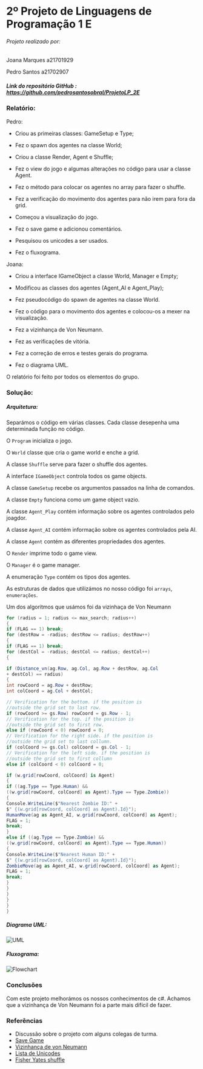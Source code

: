 # 2º Projeto de Linguagens de Programação 1 E

###### Projeto realizado por:
Joana Marques a21701929 <p>
Pedro Santos a21702907

##### Link do repositório GitHub : https://github.com/pedrosantosobral/ProjetoLP_2E

### Relatório:
Pedro: <p>
- Criou as primeiras classes: GameSetup e Type; <p>
- Fez o spawn dos agentes na classe World; <p>
- Criou a classe Render, Agent e Shuffle; <p>
- Fez o view do jogo e algumas alterações no código para usar a classe Agent. <p>
- Fez o método para colocar os agentes no array para fazer o shuffle. <p>
- Fez a verificação do movimento dos agentes para não irem para fora da grid. <p>
- Começou a visualização do jogo. <p>
- Fez o save game e adicionou comentários. <p>
- Pesquisou os unicodes a ser usados. <p>
- Fez o fluxograma. <p>

Joana: <p>
- Criou a interface IGameObject a classe World, Manager e Empty; <p>
- Modificou as classes dos agentes (Agent_AI e Agent_Play); <p>
- Fez pseudocódigo do spawn de agentes na classe World. <p>
- Fez o código para o movimento dos agentes e colocou-os a mexer na visualização. <p>
- Fez a vizinhança de Von Neumann. <p>
- Fez as verificações de vitória. <p>
- Fez a correção de erros e testes gerais do programa. <p>
- Fez o diagrama UML. <p>

O relatório foi feito por todos os elementos do grupo.

### Solução:
##### Arquitetura:
Separámos o código em várias classes.
Cada classe desepenha uma determinada função no código. <p>
O `Program` inicializa o jogo. <p>
O `World` classe que cria o game world e enche a grid. <p>
A classe `Shuffle`  serve para fazer o shuffle dos agentes. <p>
A interface `IGameObject` controla todos os game objects. <p>
A classe `GameSetup` recebe os argumentos passados na linha de comandos. <p>
A classe `Empty` funciona como um game object vazio. <p>
A classe `Agent_Play` contém informação sobre os agentes controlados pelo joagdor. <p>
A classe `Agent_AI` contém informação sobre os agentes controlados pela AI. <p>
A classe `Agent` contém as diferentes propriedades dos agentes. <p>
O `Render` imprime todo o game view. <p>
O `Manager` é o game manager. <p>
A enumeração `Type` contém os tipos dos agentes. <p>

As estruturas de dados que utilizámos no nosso código foi `arrays`, `enumerações`. <p>

Um dos algoritmos que usámos foi da vizinhaça de Von Neumann

```cs
for (radius = 1; radius <= max_search; radius++)
{
if (FLAG == 1) break;
for (destRow = -radius; destRow <= radius; destRow++)
{
if (FLAG == 1) break;
for (destCol = -radius; destCol <= radius; destCol++)
{

if (Distance_vn(ag.Row, ag.Col, ag.Row + destRow, ag.Col
+ destCol) == radius)
{
int rowCoord = ag.Row + destRow;
int colCoord = ag.Col + destCol;

// Verification for the bottom. if the position is
//outside the grid set to last row.
if (rowCoord >= gs.Row) rowCoord = gs.Row - 1;
// Verification for the top. if the position is
//outside the grid set to first row.
else if (rowCoord < 0) rowCoord = 0;
// Verification for the right side. if the position is
//outside the grid set to last collumn.
if (colCoord >= gs.Col) colCoord = gs.Col - 1;
// Verification for the left side. if the position is
//outside the grid set to first collumn
else if (colCoord < 0) colCoord = 0;

if (w.grid[rowCoord, colCoord] is Agent)
{
if ((ag.Type == Type.Human) &&
((w.grid[rowCoord, colCoord] as Agent).Type == Type.Zombie))
{
Console.WriteLine($"Nearest Zombie ID:" +
$" {(w.grid[rowCoord, colCoord] as Agent).Id}");
HumanMove(ag as Agent_AI, w.grid[rowCoord, colCoord] as Agent);
FLAG = 1;
break;
}
else if ((ag.Type == Type.Zombie) &&
((w.grid[rowCoord, colCoord] as Agent).Type == Type.Human))
{
Console.WriteLine($"Nearest Human ID:" +
$" {(w.grid[rowCoord, colCoord] as Agent).Id}");
ZombieMove(ag as Agent_AI, w.grid[rowCoord, colCoord] as Agent);
FLAG = 1;
break;
}
}
}
}
}
}
```

##### Diagrama UML:
![UML](https://i.imgur.com/0hfjVMV.png)
##### Fluxograma:
![Flowchart](https://i.imgur.com/qFUidXz.png)

### Conclusões
Com este projeto melhorámos os nossos conhecimentos de c#.
Achamos que a vizinhança de Von Neumann foi a parte mais difícil de fazer.

### Referências
* Discussão sobre o projeto com alguns colegas de turma.
* [Save Game](https://www.youtube.com/watch?v=jbwjbbc5PjI&t=321s)
* [Vizinhança de von Neumann](https://github.com/synpse/ic2017p2e)
* [Lista de Unicodes](https://unicode-table.com/pt/)
* [Fisher Yates shuffle](https://stackoverflow.com/questions/25943286/fisher-yates-shuffle-on-a-cards-list)
